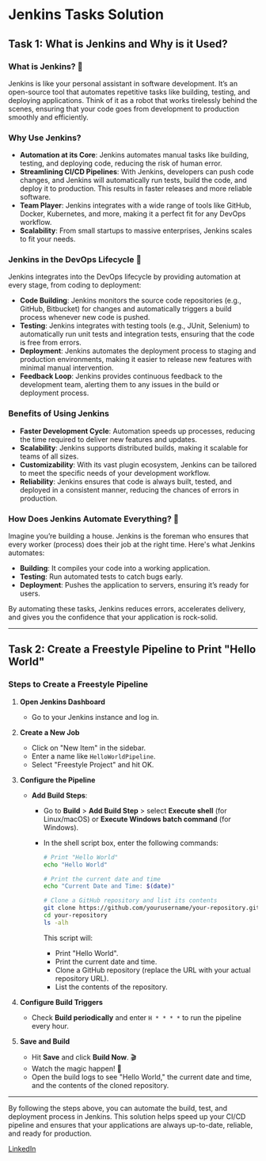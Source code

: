 # Jenkins Tasks Solution

## Task 1: What is Jenkins and Why is it Used?

### What is Jenkins? 🤔

Jenkins is like your personal assistant in software development. It’s an open-source tool that automates repetitive tasks like building, testing, and deploying applications. Think of it as a robot that works tirelessly behind the scenes, ensuring that your code goes from development to production smoothly and efficiently.

### Why Use Jenkins?

- **Automation at its Core**: Jenkins automates manual tasks like building, testing, and deploying code, reducing the risk of human error.
- **Streamlining CI/CD Pipelines**: With Jenkins, developers can push code changes, and Jenkins will automatically run tests, build the code, and deploy it to production. This results in faster releases and more reliable software.
- **Team Player**: Jenkins integrates with a wide range of tools like GitHub, Docker, Kubernetes, and more, making it a perfect fit for any DevOps workflow.
- **Scalability**: From small startups to massive enterprises, Jenkins scales to fit your needs.

### Jenkins in the DevOps Lifecycle 🔄

Jenkins integrates into the DevOps lifecycle by providing automation at every stage, from coding to deployment:

- **Code Building**: Jenkins monitors the source code repositories (e.g., GitHub, Bitbucket) for changes and automatically triggers a build process whenever new code is pushed.
- **Testing**: Jenkins integrates with testing tools (e.g., JUnit, Selenium) to automatically run unit tests and integration tests, ensuring that the code is free from errors.
- **Deployment**: Jenkins automates the deployment process to staging and production environments, making it easier to release new features with minimal manual intervention.
- **Feedback Loop**: Jenkins provides continuous feedback to the development team, alerting them to any issues in the build or deployment process.

### Benefits of Using Jenkins

- **Faster Development Cycle**: Automation speeds up processes, reducing the time required to deliver new features and updates.
- **Scalability**: Jenkins supports distributed builds, making it scalable for teams of all sizes.
- **Customizability**: With its vast plugin ecosystem, Jenkins can be tailored to meet the specific needs of your development workflow.
- **Reliability**: Jenkins ensures that code is always built, tested, and deployed in a consistent manner, reducing the chances of errors in production.

### How Does Jenkins Automate Everything? 🤖

Imagine you’re building a house. Jenkins is the foreman who ensures that every worker (process) does their job at the right time. Here's what Jenkins automates:

- **Building**: It compiles your code into a working application.
- **Testing**: Run automated tests to catch bugs early.
- **Deployment**: Pushes the application to servers, ensuring it’s ready for users.

By automating these tasks, Jenkins reduces errors, accelerates delivery, and gives you the confidence that your application is rock-solid.

---

## Task 2: Create a Freestyle Pipeline to Print "Hello World"

### Steps to Create a Freestyle Pipeline

1. **Open Jenkins Dashboard**
   - Go to your Jenkins instance and log in.

2. **Create a New Job**
   - Click on "New Item" in the sidebar.
   - Enter a name like `HelloWorldPipeline`.
   - Select "Freestyle Project" and hit OK.

3. **Configure the Pipeline**

   - **Add Build Steps**:
     - Go to **Build** > **Add Build Step** > select **Execute shell** (for Linux/macOS) or **Execute Windows batch command** (for Windows).
     - In the shell script box, enter the following commands:

       ```bash
       # Print "Hello World"
       echo "Hello World"

       # Print the current date and time
       echo "Current Date and Time: $(date)"

       # Clone a GitHub repository and list its contents
       git clone https://github.com/yourusername/your-repository.git
       cd your-repository
       ls -alh
       ```

       This script will:
       - Print "Hello World".
       - Print the current date and time.
       - Clone a GitHub repository (replace the URL with your actual repository URL).
       - List the contents of the repository.

4. **Configure Build Triggers**
   - Check **Build periodically** and enter `H * * * *` to run the pipeline every hour.

5. **Save and Build**
   - Hit **Save** and click **Build Now**. 🎬
   - Watch the magic happen! 🚀
   - Open the build logs to see "Hello World," the current date and time, and the contents of the cloned repository.

---

By following the steps above, you can automate the build, test, and deployment process in Jenkins. This solution helps speed up your CI/CD pipeline and ensures that your applications are always up-to-date, reliable, and ready for production.

[LinkedIn](https://www.linkedin.com/posts/sdadu2206_jenkins-beginners-guide-day-22-activity-7270724418211835905-r6fm?utm_source=share&utm_medium=member_desktop)

